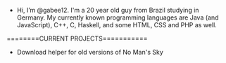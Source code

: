 - Hi, I’m @gabee12. I'm a 20 year old guy from Brazil studying in Germany. My currently known programming languages are Java (and JavaScript), C++, C, Haskell, and some HTML, CSS and PHP as well.

========CURRENT PROJECTS===========

- Download helper for old versions of No Man's Sky

<!---
gabee12/gabee12 is a ✨ special ✨ repository because its `README.md` (this file) appears on your GitHub profile.
You can click the Preview link to take a look at your changes.
--->

